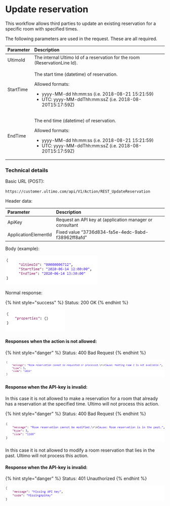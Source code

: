 # Update reservation

This workflow allows third parties to update an existing reservation for a specific room with specified times.

The following parameters are used in the request. These are all required.

<table>
  <thead>
    <tr>
      <th style="text-align:left">Parameter</th>
      <th style="text-align:left">Description</th>
    </tr>
  </thead>
  <tbody>
    <tr>
      <td style="text-align:left">UltimoId</td>
      <td style="text-align:left">The internal Ultimo Id of a reservation for the room (ReservationLine
        Id).</td>
    </tr>
    <tr>
      <td style="text-align:left">StartTime</td>
      <td style="text-align:left">
        <p>The start time (datetime) of reservation.</p>
        <p>Allowed formats:</p>
        <ul>
          <li>yyyy-MM-dd hh:mm:ss (i.e. 2018-08-21 15:21:59)</li>
          <li>UTC: yyyy-MM-ddThh:mm:ssZ (i.e. 2018-08- 20T15:17:59Z)</li>
        </ul>
      </td>
    </tr>
    <tr>
      <td style="text-align:left">EndTime</td>
      <td style="text-align:left">
        <p>The end time (datetime) of reservation.</p>
        <p>Allowed formats:</p>
        <ul>
          <li>yyyy-MM-dd hh:mm:ss (i.e. 2018-08-21 15:21:59)</li>
          <li>UTC: yyyy-MM-ddThh:mm:ssZ (i.e. 2018-08- 20T15:17:59Z)</li>
        </ul>
      </td>
    </tr>
  </tbody>
</table>

### Technical details 

Basic URL \(POST\):

`https://customer.ultimo.com/api/V1/Action/REST_UpdateReservation`

Header data:

| Parameter | Description |
| :--- | :--- |
| ApiKey | Request an API key at \(application manager or consultant |
| ApplicationElementId | Fixed value “3736d834-fa5e-4edc-9abd-f38962ff8afd” |

Body \(example\):

![](../../../.gitbook/assets/7.png)

Normal response:

{% hint style="success" %}
Status: 200 OK
{% endhint %}

![](../../../.gitbook/assets/8.png)

#### Responses when the action is not allowed:

{% hint style="danger" %}
Status: 400 Bad Request
{% endhint %}

![](../../../.gitbook/assets/9.png)

#### Response when the API-key is invalid:

  
In this case it is not allowed to make a reservation for a room that already has a reservation at the specified time. Ultimo will not process this action.

{% hint style="danger" %}
Status: 400 Bad Request
{% endhint %}

![](../../../.gitbook/assets/10.png)

In this case it is not allowed to modify a room reservation that lies in the past. Ultimo will not process this action.

#### Response when the API-key is invalid:

{% hint style="danger" %}
Status: 401 Unauthorized
{% endhint %}

![](../../../.gitbook/assets/11.png)



### 

